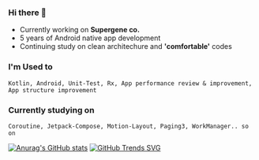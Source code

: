 ### Hi there 👋

- Currently working on <b>Supergene co.</b>
- 5 years of Android native app development
- Continuing study on clean architechure and <b>'comfortable'</b> codes

### I'm Used to 
	Kotlin, Android, Unit-Test, Rx, App performance review & improvement, App structure improvement 

### Currently studying on
	Coroutine, Jetpack-Compose, Motion-Layout, Paging3, WorkManager.. so on

<!--
**victory316/victory316** is a ✨ _special_ ✨ repository because its `README.md` (this file) appears on your GitHub profile.

Here are some ideas to get you started:

- 🔭 I’m currently working on ...
- 🌱 I’m currently learning ...
- 👯 I’m looking to collaborate on ...
- 🤔 I’m looking for help with ...
- 💬 Ask me about ...
- 📫 How to reach me: ...
- 😄 Pronouns: ...
- ⚡ Fun fact: ...
-->

[![Anurag's GitHub stats](https://github-readme-stats.vercel.app/api?username=victory316)](https://github.com/anuraghazra/github-readme-stats)
[![GitHub Trends SVG](https://api.githubtrends.io/user/svg/victory316/langs)](https://githubtrends.io)
